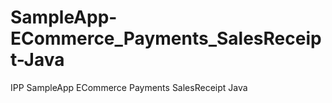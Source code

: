 SampleApp-ECommerce_Payments_SalesReceipt-Java
==============================================

IPP SampleApp ECommerce Payments SalesReceipt Java
